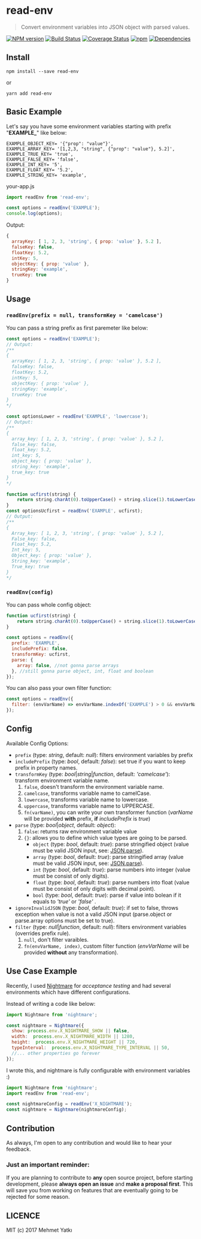 # read-env
> Convert environment variables into JSON object with parsed values.

[![NPM version](https://badge.fury.io/js/read-env.svg)](https://www.npmjs.com/package/read-env)
[![Build Status](https://travis-ci.org/yatki/read-env.svg?branch=master)](https://travis-ci.org/yatki/read-env)
[![Coverage Status](https://coveralls.io/repos/github/yatki/read-env/badge.svg?branch=master&)](https://coveralls.io/github/yatki/read-env?branch=master)
[![npm](https://img.shields.io/npm/dt/read-env.svg)](https://www.npmjs.com/package/read-env)
[![Dependencies](https://david-dm.org/yatki/read-env/status.svg)](https://david-dm.org/yatki/read-env)

## Install

```
npm install --save read-env
```
or
```
yarn add read-env
```

## Basic Example

Let's say you have some environment variables starting with prefix "**EXAMPLE_**" like below:
```
EXAMPLE_OBJECT_KEY= '{"prop": "value"}',
EXAMPLE_ARRAY_KEY= '[1,2,3, "string", {"prop": "value"}, 5.2]',
EXAMPLE_TRUE_KEY= 'true',
EXAMPLE_FALSE_KEY= 'false',
EXAMPLE_INT_KEY= '5',
EXAMPLE_FLOAT_KEY= '5.2',
EXAMPLE_STRING_KEY= 'example',
```

your-app.js
```javascript
import readEnv from 'read-env';

const options = readEnv('EXAMPLE');
console.log(options);
```

Output:
```javascript
{ 
  arrayKey: [ 1, 2, 3, 'string', { prop: 'value' }, 5.2 ],
  falseKey: false,
  floatKey: 5.2,
  intKey: 5,
  objectKey: { prop: 'value' },
  stringKey: 'example',
  trueKey: true 
}

```

## Usage

### `readEnv(prefix = null, transformKey = 'camelcase')`
You can pass a string prefix as first paremeter like below:

```javascript
const options = readEnv('EXAMPLE');
// Output:
/**
{ 
  arrayKey: [ 1, 2, 3, 'string', { prop: 'value' }, 5.2 ],
  falseKey: false,
  floatKey: 5.2,
  intKey: 5,
  objectKey: { prop: 'value' },
  stringKey: 'example',
  trueKey: true 
}
*/

const optionsLower = readEnv('EXAMPLE', 'lowercase');
// Output:
/**
{ 
  array_key: [ 1, 2, 3, 'string', { prop: 'value' }, 5.2 ],
  false_key: false,
  float_key: 5.2,
  int_key: 5,
  object_key: { prop: 'value' },
  string_key: 'example',
  true_key: true 
}
*/

function ucfirst(string) {
    return string.charAt(0).toUpperCase() + string.slice(1).toLowerCase();
}
const optionsUcfirst = readEnv('EXAMPLE', ucfirst);
// Output:
/**
{ 
  Array_key: [ 1, 2, 3, 'string', { prop: 'value' }, 5.2 ],
  False_key: false,
  Float_key: 5.2,
  Int_key: 5,
  Object_key: { prop: 'value' },
  String_key: 'example',
  True_key: true 
}
*/
```

### `readEnv(config)`
You can pass whole config object:

```javascript
function ucfirst(string) {
    return string.charAt(0).toUpperCase() + string.slice(1).toLowerCase();
}

const options = readEnv({
  prefix: 'EXAMPLE',
  includePrefix: false,
  transformKey: ucfirst,
  parse: {
    array: false, //not gonna parse arrays
  }, //still gonna parse object, int, float and boolean
});
```

 You can also pass your own filter function:
```javascript
const options = readEnv({
  filter: (envVarName) => envVarName.indexOf('EXAMPLE') > 0 && envVarName === 'ANOTHER_REQUIRED_KEY',
});
```

## Config

Available Config Options:
- `prefix` (type: *string*, default: *null*): filters environment variables by prefix
- `includePrefix` (type: *bool*, default: *false*): set true if you want to keep prefix in property names.
- `transformKey` (type: *bool*|*string*|*function*, default: *'camelcase'*): transform environment variable name.
  1. `false`, doesn't transform the environment variable name.
  1. `camelcase`, transforms variable name to camelCase.
  1. `lowercase`, transforms variable name to lowercase.
  1. `uppercase`, transforms variable name to UPPERCASE.
  1. `fn(varName)`, you can write your own transformer function (*varName* will be provided **with** prefix, **if** *includePrefix* is *true*)
- `parse` (type: *bool*|*object*, default: *object*):
  1. `false`: returns raw environment variable value
  1. `{}`: allows you to define which value types are going to be parsed.
      - `object` (type: *bool*, default: *true*): parse stringified object (value must be valid JSON input, see: [JSON.parse](https://developer.mozilla.org/en-US/docs/Web/JavaScript/Reference/Global_Objects/JSON/parse#Using_JSON.parse())).
      - `array` (type: *bool*, default: *true*): parse stringified array (value must be valid JSON input, see: [JSON.parse](https://developer.mozilla.org/en-US/docs/Web/JavaScript/Reference/Global_Objects/JSON/parse#Using_JSON.parse())).
      - `int` (type: *bool*, default: *true*): parse numbers into integer (value must be consist of only digits).
      - `float` (type: *bool*, default: *true*): parse numbers into float (value must be consist of only digits with decimal point).
      - `bool` (type: *bool*, default: *true*): parse if value into bolean if it equals to *'true'* or *'false'* .
- `ignoreInvalidJSON` (type: *bool*, default: *true*): if set to false, throws exception when value is not a valid JSON input (parse.object or parse.array options must be set to true).
- `filter` (type: *null*|*function*, default: *null*): filters environment variables (overrides prefix rule).
  1. `null`, don't filter varaibles.
  1. `fn(envVarName, index)`, custom filter function (*envVarName* will be provided **without** any transformation).
  
## Use Case Example
Recently, I used [Nightmare](https://github.com/segmentio/nightmare) for *acceptance testing* and had several environments which have different configurations.
 
Instead of writing a code like below:

```javascript
import Nightmare from 'nightmare';

const nightmare = Nightmare({
  show: process.env.X_NIGHTMARE_SHOW || false,
  width:  process.env.X_NIGHTMARE_WIDTH || 1280,
  height:  process.env.X_NIGHTMARE_HEIGHT || 720,
  typeInterval:  process.env.X_NIGHTMARE_TYPE_INTERVAL || 50,
  //... other properties go forever
});
```

I wrote this, and nightmare is fully configurable with environment variables :)
```javascript
import Nightmare from 'nightmare';
import readEnv from 'read-env';

const nightmareConfig = readEnv('X_NIGHTMARE');
const nightmare = Nightmare(nightmareConfig);
```
        
## Contribution

As always, I'm open to any contribution and would like to hear your feedback. 

### Just an important reminder:

If you are planning to contribute to **any** open source project, 
before starting development, please **always open an issue** and **make a proposal first**. 
This will save you from working on features that are eventually going to be rejected for some reason.

## LICENCE

MIT (c) 2017 Mehmet Yatkı
